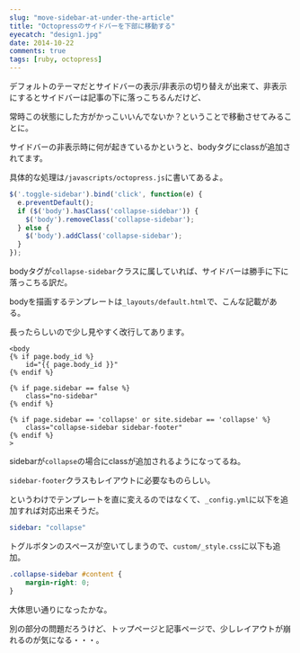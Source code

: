 ```yaml
---
slug: "move-sidebar-at-under-the-article"
title: "Octopressのサイドバーを下部に移動する"
eyecatch: "design1.jpg"
date: 2014-10-22
comments: true
tags: [ruby, octopress]
---
```


デフォルトのテーマだとサイドバーの表示/非表示の切り替えが出来て、非表示にするとサイドバーは記事の下に落っこちるんだけど、

常時この状態にした方がかっこいいんでないか？ということで移動させてみることに。

サイドバーの非表示時に何が起きているかというと、bodyタグにclassが追加されてます。

具体的な処理は`/javascripts/octopress.js`に書いてあるよ。

``` javascript
$('.toggle-sidebar').bind('click', function(e) {
  e.preventDefault();
  if ($('body').hasClass('collapse-sidebar')) {
    $('body').removeClass('collapse-sidebar');
  } else {
    $('body').addClass('collapse-sidebar');
  }
});
```

bodyタグが`collapse-sidebar`クラスに属していれば、サイドバーは勝手に下に落っこちる訳だ。

bodyを描画するテンプレートは`_layouts/default.html`で、こんな記載がある。

長ったらしいので少し見やすく改行してあります。

```
<body
{% if page.body_id %}
    id="{{ page.body_id }}"
{% endif %}

{% if page.sidebar == false %}
    class="no-sidebar"
{% endif %}

{% if page.sidebar == 'collapse' or site.sidebar == 'collapse' %}
    class="collapse-sidebar sidebar-footer"
{% endif %}
>
```

sidebarが`collapse`の場合にclassが追加されるようになってるね。

`sidebar-footer`クラスもレイアウトに必要なものらしい。

というわけでテンプレートを直に変えるのではなくて、`_config.yml`に以下を追加すれば対応出来そうだ。

``` yml
sidebar: "collapse"
```

トグルボタンのスペースが空いてしまうので、`custom/_style.css`に以下も追加。

``` css
.collapse-sidebar #content {
    margin-right: 0;
}
```

大体思い通りになったかな。

別の部分の問題だろうけど、トップページと記事ページで、少しレイアウトが崩れるのが気になる・・・。
